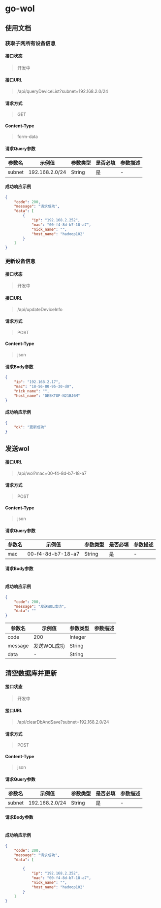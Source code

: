 # go-wol

## 使用文档

### 获取子网所有设备信息


#### 接口状态
> 开发中

#### 接口URL
> /api/queryDeviceList?subnet=192.168.2.0/24

#### 请求方式
> GET

#### Content-Type
> form-data

#### 请求Query参数

参数名 | 示例值 | 参数类型 | 是否必填 | 参数描述
--- | --- | --- | --- | ---
subnet | 192.168.2.0/24 | String | 是 | -

#### 成功响应示例

```json
{
	"code": 200,
	"message": "请求成功",
	"data": [
		{
			"ip": "192.168.2.252",
			"mac": "00-f4-8d-b7-18-a7",
			"nick_name": "",
			"host_name": "hadoop102"
		}
	]
}
```

### 更新设备信息


#### 接口状态
> 开发中

#### 接口URL
> /api/updateDeviceInfo

#### 请求方式
> POST

#### Content-Type
> json

#### 请求Body参数

```json
{
    "ip": "192.168.2.17",
    "mac": "18-56-80-95-30-d0",
    "nick_name": "",
    "host_name": "DESKTOP-N21BJ6M"
}
```

#### 成功响应示例
```json
{
	"ok": "更新成功"
}
```


## 发送wol

#### 接口URL
> /api/wol?mac=00-f4-8d-b7-18-a7

#### 请求方式
> POST

#### Content-Type
> json

#### 请求Query参数
参数名 | 示例值 | 参数类型 | 是否必填 | 参数描述
--- | --- | --- | --- | ---
mac | 00-f4-8d-b7-18-a7 | String | 是 | -

#### 请求Body参数
```json

```

#### 成功响应示例

```json
{
	"code": 200,
	"message": "发送WOL成功",
	"data": ""
}
```

参数名 | 示例值 | 参数类型 | 参数描述
--- | --- | --- | ---
code | 200 | Integer |
message | 发送WOL成功 | String |
data | - | String |

## 清空数据库并更新

#### 接口状态
> 开发中

#### 接口URL
> /api/clearDbAndSave?subnet=192.168.2.0/24

#### 请求方式
> POST

#### Content-Type
> json

#### 请求Query参数

参数名 | 示例值 | 参数类型 | 是否必填 | 参数描述
--- | --- | --- | --- | ---
subnet | 192.168.2.0/24 | String | 是 | -

#### 请求Body参数
```json

```

#### 成功响应示例

```json
{
	"code": 200,
	"message": "请求成功",
	"data": [
		
		{
			"ip": "192.168.2.252",
			"mac": "00-f4-8d-b7-18-a7",
			"nick_name": "",
			"host_name": "hadoop102"
		}
	]
}
```



